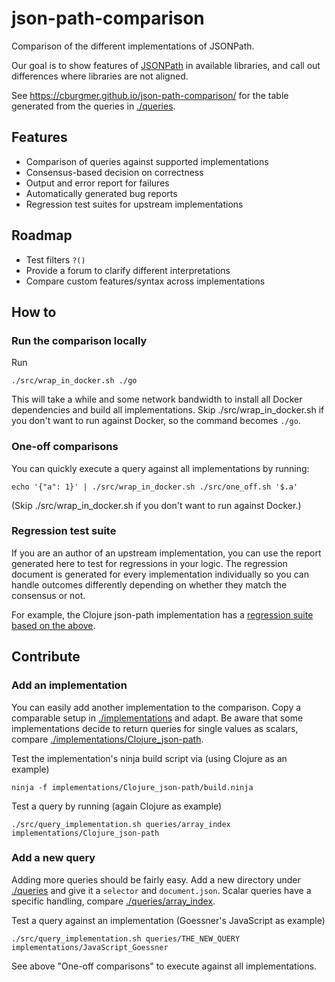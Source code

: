 # json-path-comparison
Comparison of the different implementations of JSONPath.

Our goal is to show features of
[JSONPath](https://goessner.net/articles/JsonPath/) in available libraries,
and call out differences where libraries are not aligned.

See https://cburgmer.github.io/json-path-comparison/ for the table generated
from the queries in [./queries](./queries).

## Features
- Comparison of queries against supported implementations
- Consensus-based decision on correctness
- Output and error report for failures
- Automatically generated bug reports
- Regression test suites for upstream implementations

## Roadmap

- Test filters `?()`
- Provide a forum to clarify different interpretations
- Compare custom features/syntax across implementations

## How to

### Run the comparison locally

Run

    ./src/wrap_in_docker.sh ./go

This will take a while and some network bandwidth to install all Docker
dependencies and build all implementations.
Skip ./src/wrap_in_docker.sh if you don't want to run against Docker, so the
command becomes `./go`.

### One-off comparisons

You can quickly execute a query against all implementations by running:

    echo '{"a": 1}' | ./src/wrap_in_docker.sh ./src/one_off.sh '$.a'

(Skip ./src/wrap_in_docker.sh if you don't want to run against Docker.)

### Regression test suite

If you are an author of an upstream implementation, you can use the report
generated here to test for regressions in your logic. The regression document is
generated for every implementation individually so you can handle outcomes
differently depending on whether they match the consensus or not.

For example, the Clojure json-path implementation has a
[regression suite based on the above](https://github.com/gga/json-path/blob/master/test/json_path/test/regression_test.clj).

## Contribute

### Add an implementation

You can easily add another implementation to the comparison. Copy a comparable
setup in [./implementations](./implementations) and adapt. Be aware that some
implementations decide to return queries for single values as scalars, compare
[./implementations/Clojure_json-path](./implementations/Clojure_json-path).

Test the implementation's ninja build script via (using Clojure as an example)

    ninja -f implementations/Clojure_json-path/build.ninja

Test a query by running (again Clojure as example)

    ./src/query_implementation.sh queries/array_index implementations/Clojure_json-path

### Add a new query

Adding more queries should be fairly easy. Add a new directory under
[./queries](./queries) and give it a `selector` and `document.json`.
Scalar queries have a specific handling, compare
[./queries/array_index](./queries/array_index).

Test a query against an implementation (Goessner's JavaScript as example)

    ./src/query_implementation.sh queries/THE_NEW_QUERY implementations/JavaScript_Goessner

See above "One-off comparisons" to execute against all implementations.
